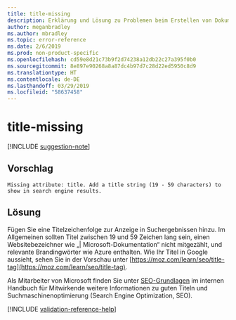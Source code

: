 ```yaml
---
title: title-missing
description: Erklärung und Lösung zu Problemen beim Erstellen von Dokumentationsartikeln – title-missing
author: meganbradley
ms.author: mbradley
ms.topic: error-reference
ms.date: 2/6/2019
ms.prod: non-product-specific
ms.openlocfilehash: cd59e8d21c73b9f2d74238a12db22c27a395f0b0
ms.sourcegitcommit: 8e897e90268a8a87dc4b97d7c28d22ed5950c8d9
ms.translationtype: HT
ms.contentlocale: de-DE
ms.lasthandoff: 03/29/2019
ms.locfileid: "58637458"
---
```

# <a name="title-missing"></a>title-missing

[!INCLUDE [suggestion-note](includes/suggestion-note.md)]

## <a name="suggestion"></a>Vorschlag

`Missing attribute: title. Add a title string (19 - 59 characters) to show in search engine results.`

## <a name="resolution"></a>Lösung

Fügen Sie eine Titelzeichenfolge zur Anzeige in Suchergebnissen hinzu. Im Allgemeinen sollten Titel zwischen 19 und 59 Zeichen lang sein, einen Websitebezeichner wie „| Microsoft-Dokumentation“ nicht mitgezählt, und relevante Brandingwörter wie Azure enthalten. Wie Ihr Titel in Google aussieht, sehen Sie in der Vorschau unter [https://moz.com/learn/seo/title-tag](https://moz.com/learn/seo/title-tag).

Als Mitarbeiter von Microsoft finden Sie unter [SEO-Grundlagen](https://review.docs.microsoft.com/en-us/help/contribute/contribute-how-to-write-seo-basics?branch=master) im internen Handbuch für Mitwirkende weitere Informationen zu guten Titeln und Suchmaschinenoptimierung (Search Engine Optimization, SEO).

[!INCLUDE [validation-reference-help](includes/validation-reference-help.md)]
